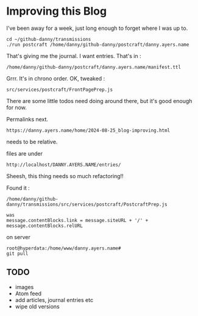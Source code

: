 # Improving this Blog

I've been away for a week, just long enough to forget where I was up to.

```
cd ~/github-danny/transmissions
./run postcraft /home/danny/github-danny/postcraft/danny.ayers.name
```

That's giving me the journal. I want entries.
That's in :

```
/home/danny/github-danny/postcraft/danny.ayers.name/manifest.ttl
```

Grrr. It's in chrono order.
OK, tweaked :

```
src/services/postcraft/FrontPagePrep.js
```

There are some little todos need doing around there, but it's good enough for now.

Permalinks next.

```
https://danny.ayers.name/home/2024-08-25_blog-improving.html
```

needs to be relative.

files are under

```
http://localhost/DANNY.AYERS.NAME/entries/
```

Sheesh, this thing needs so much refactoring!!

Found it :

```
/home/danny/github-danny/transmissions/src/services/postcraft/PostcraftPrep.js

was
message.contentBlocks.link = message.siteURL + '/' + message.contentBlocks.relURL

```

on server

```
root@hyperdata:/home/www/danny.ayers.name#
git pull
```

## TODO

- images
- Atom feed
- add articles, journal entries etc
- wipe old versions
